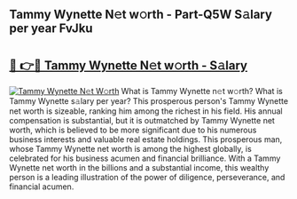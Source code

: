 ## Tammy Wynette N𝚎t w𝚘rth - Part-Q5W S𝚊lary per year FvJku

# <h2><a href="http://gc2max.nevu.top/?p=Tammy+Wynette">🔗 👉🔴 Tammy Wynette N𝚎t w𝚘rth - S𝚊lary</a></h2>

[![Tammy Wynette N𝚎t W𝚘rth](https://i.imgur.com/Oavwk0R.jpeg)](http://gc2max.nevu.top/?p=Tammy+Wynette)
What is Tammy Wynette n𝚎t w𝚘rth? What is Tammy Wynette s𝚊lary per year?
This prosperous person's Tammy Wynette net worth is sizeable, ranking him among the richest in his field. His annual compensation is substantial, but it is outmatched by Tammy Wynette net worth, which is believed to be more significant due to his numerous business interests and valuable real estate holdings. This prosperous man, whose Tammy Wynette net worth is among the highest globally, is celebrated for his business acumen and financial brilliance. With a Tammy Wynette net worth in the billions and a substantial income, this wealthy person is a leading illustration of the power of diligence, perseverance, and financial acumen.
